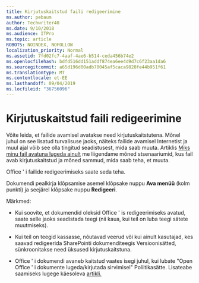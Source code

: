 ```yaml
---
title: Kirjutuskaitstud faili redigeerimine
ms.author: pebaum
author: Techwriter40
ms.date: 9/10/2018
ms.audience: ITPro
ms.topic: article
ROBOTS: NOINDEX, NOFOLLOW
localization_priority: Normal
ms.assetid: 7fd02fc7-4aaf-4ae6-b514-ceda456b74e2
ms.openlocfilehash: bdfd516dd151addf874ea6ee4d9d7c6f23aa1da6
ms.sourcegitcommit: a65d196d00adb70045af5caca9828fe44b951f61
ms.translationtype: MT
ms.contentlocale: et-EE
ms.lasthandoff: 09/04/2019
ms.locfileid: "36756096"
---
```

# <a name="edit-a-read-only-file"></a>Kirjutuskaitstud faili redigeerimine

Võite leida, et failide avamisel avatakse need kirjutuskaitstutena. Mõnel juhul on see lisatud turvalisuse jaoks, näiteks failide avamisel Internetist ja muul ajal võib see olla tingitud seadistusest, mida saab muuta. Artiklis [Miks minu fail avatuna lugeda ainult](https://support.office.com/article/Why-did-my-file-open-read-only-3ab4b792-da50-4b38-8628-14c64e1f1d15) me liigendame mõned stsenaariumid, kus fail avab kirjutuskaitstud ja mõned sammud, mida saab teha, et muuta.

Office ' i failide redigeerimiseks saate seda teha.

Dokumendi pealkirja klõpsamise asemel klõpsake nuppu **Ava menüü** (kolm punkti) ja seejärel klõpsake nuppu **Redigeeri**.

Märkmed:

- Kui soovite, et dokumendid oleksid Office ' is redigeerimiseks avatud, saate selle jaoks seadistada teegi (nii kaua, kui teil on luba teegi sätete muutmiseks).

- Kui teil on teegid kassasse, nõutavad veerud või kui ainult kasutajad, kes saavad redigeerida SharePointi dokumenditeegis Versioonisätted, sünkroonitakse need üksused kirjutuskaitstuna.

- Office ' i dokumendi avaneb kaitstud vaates isegi juhul, kui lubate "Open Office ' i dokumente lugeda/kirjutada sirvimisel" Poliitikasätte. Lisateabe saamiseks lugege käesoleva [artikli.](https://support.microsoft.com/help/983047/an-office-document-opens-in-protected-view-even-though-you-enable-the)

